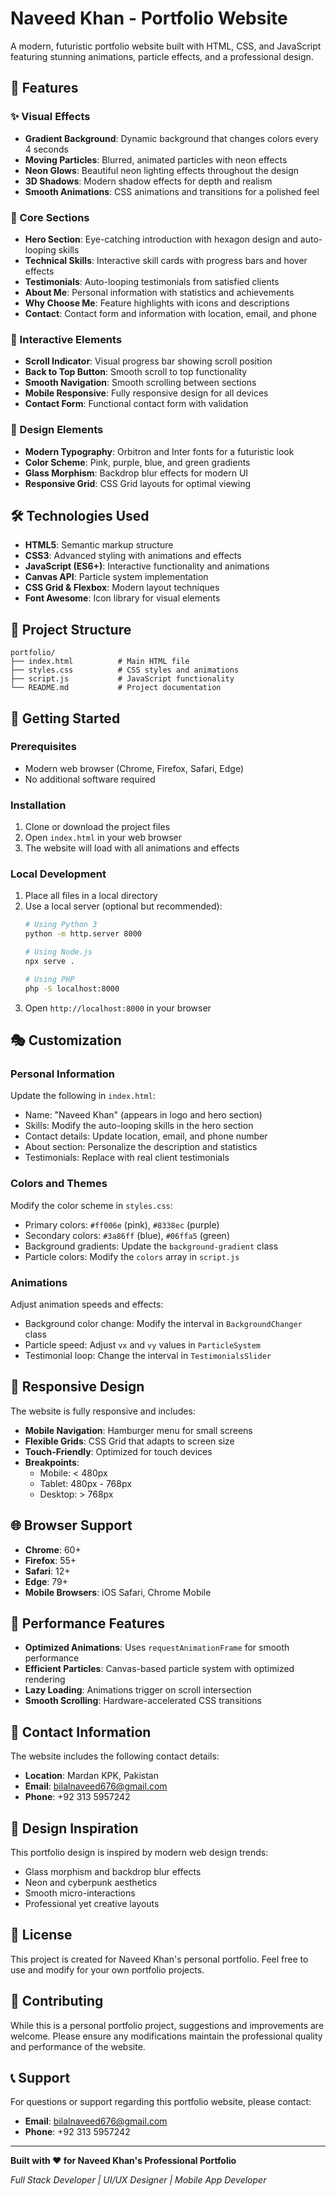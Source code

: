 # Naveed Khan - Portfolio Website

A modern, futuristic portfolio website built with HTML, CSS, and JavaScript featuring stunning animations, particle effects, and a professional design.

## 🌟 Features

### ✨ Visual Effects
- **Gradient Background**: Dynamic background that changes colors every 4 seconds
- **Moving Particles**: Blurred, animated particles with neon effects
- **Neon Glows**: Beautiful neon lighting effects throughout the design
- **3D Shadows**: Modern shadow effects for depth and realism
- **Smooth Animations**: CSS animations and transitions for a polished feel

### 🎯 Core Sections
- **Hero Section**: Eye-catching introduction with hexagon design and auto-looping skills
- **Technical Skills**: Interactive skill cards with progress bars and hover effects
- **Testimonials**: Auto-looping testimonials from satisfied clients
- **About Me**: Personal information with statistics and achievements
- **Why Choose Me**: Feature highlights with icons and descriptions
- **Contact**: Contact form and information with location, email, and phone

### 🚀 Interactive Elements
- **Scroll Indicator**: Visual progress bar showing scroll position
- **Back to Top Button**: Smooth scroll to top functionality
- **Smooth Navigation**: Smooth scrolling between sections
- **Mobile Responsive**: Fully responsive design for all devices
- **Contact Form**: Functional contact form with validation

### 🎨 Design Elements
- **Modern Typography**: Orbitron and Inter fonts for a futuristic look
- **Color Scheme**: Pink, purple, blue, and green gradients
- **Glass Morphism**: Backdrop blur effects for modern UI
- **Responsive Grid**: CSS Grid layouts for optimal viewing

## 🛠️ Technologies Used

- **HTML5**: Semantic markup structure
- **CSS3**: Advanced styling with animations and effects
- **JavaScript (ES6+)**: Interactive functionality and animations
- **Canvas API**: Particle system implementation
- **CSS Grid & Flexbox**: Modern layout techniques
- **Font Awesome**: Icon library for visual elements

## 📁 Project Structure

```
portfolio/
├── index.html          # Main HTML file
├── styles.css          # CSS styles and animations
├── script.js           # JavaScript functionality
└── README.md           # Project documentation
```

## 🚀 Getting Started

### Prerequisites
- Modern web browser (Chrome, Firefox, Safari, Edge)
- No additional software required

### Installation
1. Clone or download the project files
2. Open `index.html` in your web browser
3. The website will load with all animations and effects

### Local Development
1. Place all files in a local directory
2. Use a local server (optional but recommended):
   ```bash
   # Using Python 3
   python -m http.server 8000
   
   # Using Node.js
   npx serve .
   
   # Using PHP
   php -S localhost:8000
   ```
3. Open `http://localhost:8000` in your browser

## 🎭 Customization

### Personal Information
Update the following in `index.html`:
- Name: "Naveed Khan" (appears in logo and hero section)
- Skills: Modify the auto-looping skills in the hero section
- Contact details: Update location, email, and phone number
- About section: Personalize the description and statistics
- Testimonials: Replace with real client testimonials

### Colors and Themes
Modify the color scheme in `styles.css`:
- Primary colors: `#ff006e` (pink), `#8338ec` (purple)
- Secondary colors: `#3a86ff` (blue), `#06ffa5` (green)
- Background gradients: Update the `background-gradient` class
- Particle colors: Modify the `colors` array in `script.js`

### Animations
Adjust animation speeds and effects:
- Background color change: Modify the interval in `BackgroundChanger` class
- Particle speed: Adjust `vx` and `vy` values in `ParticleSystem`
- Testimonial loop: Change the interval in `TestimonialsSlider`

## 📱 Responsive Design

The website is fully responsive and includes:
- **Mobile Navigation**: Hamburger menu for small screens
- **Flexible Grids**: CSS Grid that adapts to screen size
- **Touch-Friendly**: Optimized for touch devices
- **Breakpoints**: 
  - Mobile: < 480px
  - Tablet: 480px - 768px
  - Desktop: > 768px

## 🌐 Browser Support

- **Chrome**: 60+
- **Firefox**: 55+
- **Safari**: 12+
- **Edge**: 79+
- **Mobile Browsers**: iOS Safari, Chrome Mobile

## 🔧 Performance Features

- **Optimized Animations**: Uses `requestAnimationFrame` for smooth performance
- **Efficient Particles**: Canvas-based particle system with optimized rendering
- **Lazy Loading**: Animations trigger on scroll intersection
- **Smooth Scrolling**: Hardware-accelerated CSS transitions

## 📧 Contact Information

The website includes the following contact details:
- **Location**: Mardan KPK, Pakistan
- **Email**: bilalnaveed676@gmail.com
- **Phone**: +92 313 5957242

## 🎨 Design Inspiration

This portfolio design is inspired by modern web design trends:
- Glass morphism and backdrop blur effects
- Neon and cyberpunk aesthetics
- Smooth micro-interactions
- Professional yet creative layouts

## 📝 License

This project is created for Naveed Khan's personal portfolio. Feel free to use and modify for your own portfolio projects.

## 🤝 Contributing

While this is a personal portfolio project, suggestions and improvements are welcome. Please ensure any modifications maintain the professional quality and performance of the website.

## 📞 Support

For questions or support regarding this portfolio website, please contact:
- **Email**: bilalnaveed676@gmail.com
- **Phone**: +92 313 5957242

---

**Built with ❤️ for Naveed Khan's Professional Portfolio**

*Full Stack Developer | UI/UX Designer | Mobile App Developer*
